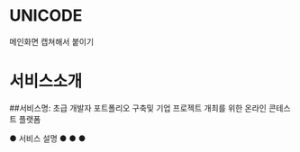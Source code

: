 # UNICODE

메인화면 캡쳐해서 붙이기
# 서비스소개
##서비스명: 초급 개발자 포트폴리오 구축및 기업 프로젝트 개최를 위한 온라인 콘테스트 플랫폼

● 서비스 설명
  ●
  ●
  ●
